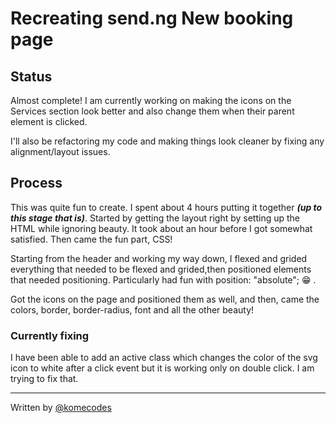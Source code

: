 # Recreating send.ng New booking page

## Status

Almost complete! I am currently working on making the icons on the Services section look better and also change them when their parent element is clicked.

I'll also be refactoring my code and making things look cleaner by fixing any alignment/layout issues.

## Process

This was quite fun to create. I spent about 4 hours putting it together ***(up to this stage that is)***. Started by getting the layout right by setting up the HTML while ignoring beauty. It took about an hour before I got somewhat satisfied. Then came the fun part, CSS!

Starting from the header and working my way down, I flexed and grided everything that needed to be flexed and grided,then positioned elements that needed positioning. Particularly had fun with position: "absolute"; 😁 .

Got the icons on the page and positioned them as well, and then, came the colors, border, border-radius, font and all the other beauty!

### Currently fixing

I have been able to add an active class which changes the color of the svg icon to white after a click event but it is working only on double click. I am trying to fix that.

-------------------

Written by [@komecodes](https://github.com/komecodes/)
